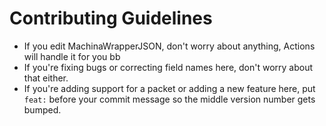 # Contributing Guidelines
- If you edit MachinaWrapperJSON, don't worry about anything, Actions will handle it for you bb
- If you're fixing bugs or correcting field names here, don't worry about that either.
- If you're adding support for a packet or adding a new feature here, put `feat:` before your commit message so the middle version number gets bumped.
